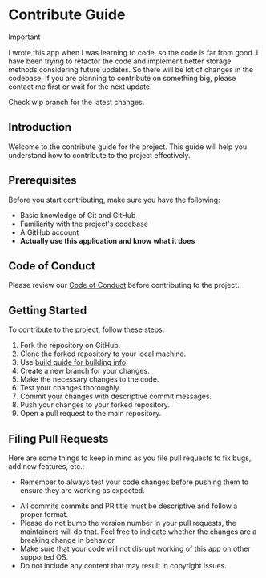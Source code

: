 # Contribute Guide

> [!IMPORTANT]  
> I wrote this app when I was learning to code, so the code is far from good. I have been trying to refactor the code and implement better storage methods considering future updates.
> So there will be lot of changes in the codebase. If you are planning to contribute on something big, please contact me first or wait for the next update.
>
> Check wip branch for the latest changes.

## Introduction

Welcome to the contribute guide for the project. This guide will help you understand how to contribute to the project effectively.

## Prerequisites

Before you start contributing, make sure you have the following:

- Basic knowledge of Git and GitHub
- Familiarity with the project's codebase
- A GitHub account
- **Actually use this application and know what it does**

## Code of Conduct

Please review our [Code of Conduct](../CODE_OF_CONDUCT.md) before contributing to the project.

## Getting Started

To contribute to the project, follow these steps:

1. Fork the repository on GitHub.
2. Clone the forked repository to your local machine.
3. Use [build guide for building info](./build.md).
4. Create a new branch for your changes.
5. Make the necessary changes to the code.
6. Test your changes thoroughly.
7. Commit your changes with descriptive commit messages.
8. Push your changes to your forked repository.
9. Open a pull request to the main repository.

## Filing Pull Requests

Here are some things to keep in mind as you file pull requests to fix bugs, add new features, etc.:

- Remember to always test your code changes before pushing them to ensure they are working as expected.
<!-- - If your PR changes the behavior of an existing feature, or adds a new feature, please add/edit the package's documentation. -->
- All commits commits and PR title must be descriptive and follow a proper format.
- Please do not bump the version number in your pull requests, the maintainers will do that. Feel free to indicate whether the changes are a breaking change in behavior.
- Make sure that your code will not disrupt working of this app on other supported OS.
- Do not include any content that may result in copyright issues.
